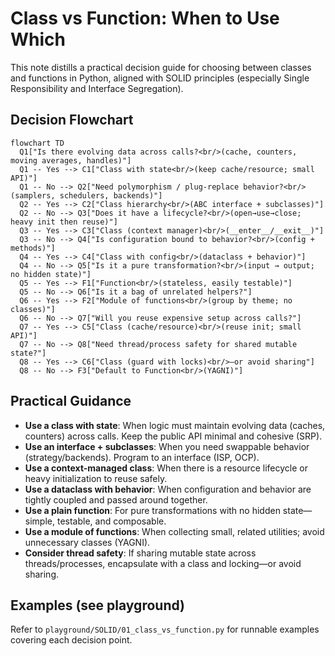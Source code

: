 # Class vs Function: When to Use Which

This note distills a practical decision guide for choosing between classes and functions in Python, aligned with SOLID principles (especially Single Responsibility and Interface Segregation).

## Decision Flowchart

```mermaid
flowchart TD
  Q1["Is there evolving data across calls?<br/>(cache, counters, moving averages, handles)"]
  Q1 -- Yes --> C1["Class with state<br/>(keep cache/resource; small API)"]
  Q1 -- No --> Q2["Need polymorphism / plug-replace behavior?<br/>(samplers, schedulers, backends)"]
  Q2 -- Yes --> C2["Class hierarchy<br/>(ABC interface + subclasses)"]
  Q2 -- No --> Q3["Does it have a lifecycle?<br/>(open→use→close; heavy init then reuse)"]
  Q3 -- Yes --> C3["Class (context manager)<br/>(__enter__/__exit__)"]
  Q3 -- No --> Q4["Is configuration bound to behavior?<br/>(config + methods)"]
  Q4 -- Yes --> C4["Class with config<br/>(dataclass + behavior)"]
  Q4 -- No --> Q5["Is it a pure transformation?<br/>(input → output; no hidden state)"]
  Q5 -- Yes --> F1["Function<br/>(stateless, easily testable)"]
  Q5 -- No --> Q6["Is it a bag of unrelated helpers?"]
  Q6 -- Yes --> F2["Module of functions<br/>(group by theme; no classes)"]
  Q6 -- No --> Q7["Will you reuse expensive setup across calls?"]
  Q7 -- Yes --> C5["Class (cache/resource)<br/>(reuse init; small API)"]
  Q7 -- No --> Q8["Need thread/process safety for shared mutable state?"]
  Q8 -- Yes --> C6["Class (guard with locks)<br/>—or avoid sharing"]
  Q8 -- No --> F3["Default to Function<br/>(YAGNI)"]
```

## Practical Guidance

- **Use a class with state**: When logic must maintain evolving data (caches, counters) across calls. Keep the public API minimal and cohesive (SRP).
- **Use an interface + subclasses**: When you need swappable behavior (strategy/backends). Program to an interface (ISP, OCP).
- **Use a context-managed class**: When there is a resource lifecycle or heavy initialization to reuse safely.
- **Use a dataclass with behavior**: When configuration and behavior are tightly coupled and passed around together.
- **Use a plain function**: For pure transformations with no hidden state—simple, testable, and composable.
- **Use a module of functions**: When collecting small, related utilities; avoid unnecessary classes (YAGNI).
- **Consider thread safety**: If sharing mutable state across threads/processes, encapsulate with a class and locking—or avoid sharing.

## Examples (see playground)

Refer to `playground/SOLID/01_class_vs_function.py` for runnable examples covering each decision point.


